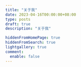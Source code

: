 ```yaml
---
title: "关于我"
date: 2023-04-16T00:00:00+08:00
type: posts
draft: true
description: "关于我"

hiddenFromHomePage: true
hiddenFromSearch: true
lightgallery: true
comment:
  enable: false
---
```

